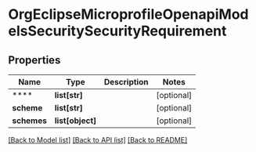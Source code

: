 # OrgEclipseMicroprofileOpenapiModelsSecuritySecurityRequirement

## Properties
Name | Type | Description | Notes
------------ | ------------- | ------------- | -------------
**** | **list[str]** |  | [optional] 
**scheme** | **list[str]** |  | [optional] 
**schemes** | **list[object]** |  | [optional] 

[[Back to Model list]](../README.md#documentation-for-models) [[Back to API list]](../README.md#documentation-for-api-endpoints) [[Back to README]](../README.md)

